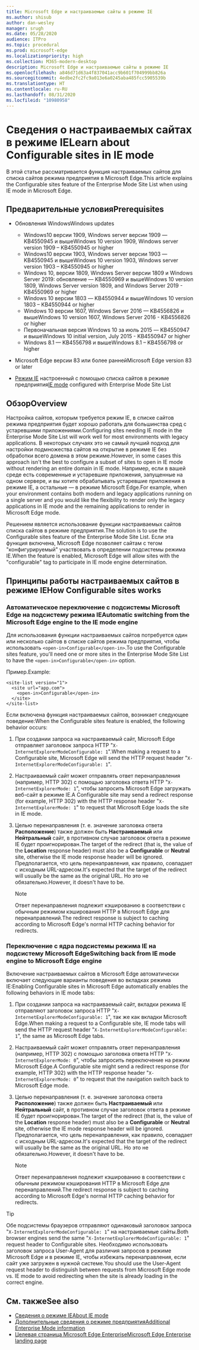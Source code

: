 ```yaml
---
title: Microsoft Edge и настраиваемые сайты в режиме IE
ms.author: shisub
author: dan-wesley
manager: srugh
ms.date: 05/28/2020
audience: ITPro
ms.topic: procedural
ms.prod: microsoft-edge
ms.localizationpriority: high
ms.collection: M365-modern-desktop
description: Microsoft Edge и настраиваемые сайты в режиме IE
ms.openlocfilehash: a846d71d63a4f837041acc9b601f704999bb826a
ms.sourcegitcommit: 4edbe2fc2fc9a013e6a0245aba485fcc5905539b
ms.translationtype: HT
ms.contentlocale: ru-RU
ms.lasthandoff: 08/31/2020
ms.locfileid: "10980958"
---
```

# <span data-ttu-id="f3728-103">Сведения о настраиваемых сайтах в режиме IE</span><span class="sxs-lookup"><span data-stu-id="f3728-103">Learn about Configurable sites in IE mode</span></span>

<span data-ttu-id="f3728-104">В этой статье рассматривается функция настраиваемых сайтов для списка сайтов режима предприятия в Microsoft Edge.</span><span class="sxs-lookup"><span data-stu-id="f3728-104">This article explains the Configurable sites feature of the Enterprise Mode Site List when using IE mode in Microsoft Edge.</span></span>

## <span data-ttu-id="f3728-105">Предварительные условия</span><span class="sxs-lookup"><span data-stu-id="f3728-105">Prerequisites</span></span>

- <span data-ttu-id="f3728-106">Обновления Windows</span><span class="sxs-lookup"><span data-stu-id="f3728-106">Windows updates</span></span>

  - <span data-ttu-id="f3728-107">Windows10 версии 1909, Windows server версии 1909 — KB4550945 и выше</span><span class="sxs-lookup"><span data-stu-id="f3728-107">Windows 10 version 1909, Windows server version 1909 – KB4550945  or higher</span></span>
  - <span data-ttu-id="f3728-108">Windows10 версии 1903, Windows server версии 1903 — KB4550945 и выше</span><span class="sxs-lookup"><span data-stu-id="f3728-108">Windows 10 version 1903, Windows server version 1903 – KB4550945  or higher</span></span>
  - <span data-ttu-id="f3728-109">Windows 10, версии 1809, Windows Server версии 1809 и Windows Server 2019: обновление — KB4550969 и выше</span><span class="sxs-lookup"><span data-stu-id="f3728-109">Windows 10 version 1809, Windows Server version 1809, and Windows Server 2019 - KB4550969 or higher</span></span>
  - <span data-ttu-id="f3728-110">Windows 10 версии 1803 — KB4550944 и выше</span><span class="sxs-lookup"><span data-stu-id="f3728-110">Windows 10 version 1803 – KB4550944 or higher</span></span>
  - <span data-ttu-id="f3728-111">Windows 10 версии 1607, Windows Server 2016 — KB4556826 и выше</span><span class="sxs-lookup"><span data-stu-id="f3728-111">Windows 10 version 1607, Windows Server 2016 - KB4556826 or higher</span></span>
  - <span data-ttu-id="f3728-112">Первоначальная версия Windows 10 за июль 2015 — KB4550947 и выше</span><span class="sxs-lookup"><span data-stu-id="f3728-112">Windows 10 initial version, July 2015 - KB4550947 or higher</span></span>
  - <span data-ttu-id="f3728-113">Windows 8.1 — KB4556798 и выше</span><span class="sxs-lookup"><span data-stu-id="f3728-113">Windows 8.1 – KB4556798 or higher</span></span>

- <span data-ttu-id="f3728-114">Microsoft Edge версии 83 или более ранней</span><span class="sxs-lookup"><span data-stu-id="f3728-114">Microsoft Edge version 83 or later</span></span>
- <span data-ttu-id="f3728-115">[Режим IE](https://aka.ms/iemodeonedge) настроенный с помощью списка сайтов в режиме предприятия</span><span class="sxs-lookup"><span data-stu-id="f3728-115">[IE mode](https://aka.ms/iemodeonedge) configured with Enterprise Mode Site List</span></span>

## <span data-ttu-id="f3728-116">Обзор</span><span class="sxs-lookup"><span data-stu-id="f3728-116">Overview</span></span>

<span data-ttu-id="f3728-117">Настройка сайтов, которым требуется режим IE, в списке сайтов режима предприятия будет хорошо работать для большинства сред с устаревшими приложениями.</span><span class="sxs-lookup"><span data-stu-id="f3728-117">Configuring sites needing IE mode in the Enterprise Mode Site List will work well for most environments with legacy applications.</span></span> <span data-ttu-id="f3728-118">В некоторых случаях это не самый лучший подход для настройки подмножества сайтов на открытие в режиме IE без обработки всего домена в этом режиме.</span><span class="sxs-lookup"><span data-stu-id="f3728-118">However, in some cases this approach isn't the best to configure a subset of sites to open in IE mode without rendering an entire domain in IE mode.</span></span> <span data-ttu-id="f3728-119">Например, если в вашей среде есть современные и устаревшие приложения, запущенные на одном сервере, и вы хотите обрабатывать устаревшие приложения в режиме IE, а остальные — в режиме Microsoft Edge.</span><span class="sxs-lookup"><span data-stu-id="f3728-119">For example, when your environment contains both modern and legacy applications running on a single server and you would like the flexibility to render only the legacy applications in IE mode and the remaining applications to render in Microsoft Edge mode.</span></span>

<span data-ttu-id="f3728-120">Решением является использование функции настраиваемых сайтов списка сайтов в режиме предприятия.</span><span class="sxs-lookup"><span data-stu-id="f3728-120">The solution is to use the Configurable sites feature of the Enterprise Mode Site List.</span></span> <span data-ttu-id="f3728-121">Если эта функция включена, Microsoft Edge позволяет сайтам с тегом "конфигурируемый" участвовать в определении подсистемы режима IE.</span><span class="sxs-lookup"><span data-stu-id="f3728-121">When the feature is enabled, Microsoft Edge will allow sites with the "configurable" tag to participate in IE mode engine determination.</span></span>

## <span data-ttu-id="f3728-122">Принципы работы настраиваемых сайтов в режиме IE</span><span class="sxs-lookup"><span data-stu-id="f3728-122">How Configurable sites works</span></span>

### <span data-ttu-id="f3728-123">Автоматическое переключение с подсистемы Microsoft Edge на подсистему режима IE</span><span class="sxs-lookup"><span data-stu-id="f3728-123">Automatic switching from the Microsoft Edge engine to the IE mode engine</span></span>

<span data-ttu-id="f3728-124">Для использования функции настраиваемых сайтов потребуется один или несколько сайтов в списке сайтов режима предприятия, чтобы использовать `<open-in>Configurable</open-in>`.</span><span class="sxs-lookup"><span data-stu-id="f3728-124">To use the Configurable sites feature, you'll need one or more sites in the Enterprise Mode Site List to have the `<open-in>Configurable</open-in>` option.</span></span>

<span data-ttu-id="f3728-125">Пример.</span><span class="sxs-lookup"><span data-stu-id="f3728-125">Example:</span></span>

```
<site-list version="1">
  <site url="app.com">
    <open-in>Configurable</open-in>
  </site>
</site-list>
```

<span data-ttu-id="f3728-126">Если включена функция настраиваемых сайтов, возникает следующее поведение:</span><span class="sxs-lookup"><span data-stu-id="f3728-126">When the Configurable sites feature is enabled, the following behavior occurs:</span></span>

1. <span data-ttu-id="f3728-127">При создании запроса на настраиваемый сайт, Microsoft Edge отправляет заголовок запроса HTTP "`X-InternetExplorerModeConfigurable: 1`".</span><span class="sxs-lookup"><span data-stu-id="f3728-127">When making a request to a Configurable site, Microsoft Edge will send the HTTP request header "`X-InternetExplorerModeConfigurable: 1`".</span></span>
2. <span data-ttu-id="f3728-128">Настраиваемый сайт может отправлять ответ перенаправления (например, HTTP 302) с помощью заголовка ответа HTTP "`X-InternetExplorerMode: 1`", чтобы запросить Microsoft Edge загружать веб-сайт в режиме IE.</span><span class="sxs-lookup"><span data-stu-id="f3728-128">A Configurable site may send a redirect response (for example, HTTP 302) with the HTTP response header "`X-InternetExplorerMode: 1`" to request that Microsoft Edge loads the site in IE mode.</span></span>
3. <span data-ttu-id="f3728-129">Целью перенаправления (т. е. значение заголовка ответа **Расположение**) также должен быть **Настраиваемый** или **Нейтральный** сайт, в противном случае заголовок ответа в режиме IE будет проигнорирован.</span><span class="sxs-lookup"><span data-stu-id="f3728-129">The target of the redirect (that is, the value of the **Location** response header) must also be a **Configurable** or **Neutral** site, otherwise the IE mode response header will be ignored.</span></span> <span data-ttu-id="f3728-130">Предполагается, что цель перенаправления, как правило, совпадает с исходным URL-адресом.</span><span class="sxs-lookup"><span data-stu-id="f3728-130">It's expected that the target of the redirect will usually be the same as the original URL.</span></span> <span data-ttu-id="f3728-131">Но это не обязательно.</span><span class="sxs-lookup"><span data-stu-id="f3728-131">However, it doesn't have to be.</span></span>

   > [!NOTE]
   > <span data-ttu-id="f3728-132">Ответ перенаправления подлежит кэшированию в соответствии с обычным режимом кэширования HTTP в Microsoft Edge для перенаправлений.</span><span class="sxs-lookup"><span data-stu-id="f3728-132">The redirect response is subject to caching according to Microsoft Edge's normal HTTP caching behavior for redirects.</span></span>

### <span data-ttu-id="f3728-133">Переключение с ядра подсистемы режима IE на подсистему Microsoft Edge</span><span class="sxs-lookup"><span data-stu-id="f3728-133">Switching back from IE mode engine to Microsoft Edge engine</span></span>

<span data-ttu-id="f3728-134">Включение настраиваемых сайтов в Microsoft Edge автоматически включает следующие варианты поведения во вкладках режима IE:</span><span class="sxs-lookup"><span data-stu-id="f3728-134">Enabling Configurable sites in Microsoft Edge automatically enables the following behaviors in IE mode tabs:</span></span>

1. <span data-ttu-id="f3728-135">При создании запроса на настраиваемый сайт, вкладки режима IE отправляют заголовок запроса HTTP "`X-InternetExplorerModeConfigurable: 1`", так же как вкладки Microsoft Edge.</span><span class="sxs-lookup"><span data-stu-id="f3728-135">When making a request to a Configurable site, IE mode tabs will send the HTTP request header "`X-InternetExplorerModeConfigurable: 1`", the same as Microsoft Edge tabs.</span></span>
2. <span data-ttu-id="f3728-136">Настраиваемый сайт может отправлять ответ перенаправления (например, HTTP 302) с помощью заголовка ответа HTTP "`X-InternetExplorerMode: 0`", чтобы запросить переключение на режим Microsoft Edge.</span><span class="sxs-lookup"><span data-stu-id="f3728-136">A Configurable site might send a redirect response (for example, HTTP 302) with the HTTP response header "`X-InternetExplorerMode: 0`" to request that the navigation switch back to Microsoft Edge mode.</span></span>
3. <span data-ttu-id="f3728-137">Целью перенаправления (т. е. значение заголовка ответа **Расположение**) также должен быть **Настраиваемый** или **Нейтральный** сайт, в противном случае заголовок ответа в режиме IE будет проигнорирован.</span><span class="sxs-lookup"><span data-stu-id="f3728-137">The target of the redirect (that is, the value of the **Location** response header) must also be a **Configurable** or **Neutral** site, otherwise the IE mode response header will be ignored.</span></span> <span data-ttu-id="f3728-138">Предполагается, что цель перенаправления, как правило, совпадает с исходным URL-адресом.</span><span class="sxs-lookup"><span data-stu-id="f3728-138">It's expected that the target of the redirect will usually be the same as the original URL.</span></span> <span data-ttu-id="f3728-139">Но это не обязательно.</span><span class="sxs-lookup"><span data-stu-id="f3728-139">However, it doesn't have to be.</span></span>

   > [!NOTE]
   > <span data-ttu-id="f3728-140">Ответ перенаправления подлежит кэшированию в соответствии с обычным режимом кэширования HTTP в Microsoft Edge для перенаправлений.</span><span class="sxs-lookup"><span data-stu-id="f3728-140">The redirect response is subject to caching according to Microsoft Edge's normal HTTP caching behavior for redirects.</span></span>

> [!TIP]
> <span data-ttu-id="f3728-141">Обе подсистемы браузеров отправляют одинаковый заголовок запроса "`X-InternetExplorerModeConfigurable: 1`" на настраиваемые сайты.</span><span class="sxs-lookup"><span data-stu-id="f3728-141">Both browser engines send the same "`X-InternetExplorerModeConfigurable: 1`" request header to Configurable sites.</span></span> <span data-ttu-id="f3728-142">Необходимо использовать заголовок запроса User-Agent для различия запросов в режиме Microsoft Edge и в режиме IE, чтобы избежать перенаправления, если сайт уже загружен в нужной системе.</span><span class="sxs-lookup"><span data-stu-id="f3728-142">You should use the User-Agent request header to distinguish between requests from Microsoft Edge mode vs. IE mode to avoid redirecting when the site is already loading in the correct engine.</span></span>

## <span data-ttu-id="f3728-143">См. также</span><span class="sxs-lookup"><span data-stu-id="f3728-143">See also</span></span>

- [<span data-ttu-id="f3728-144">Сведения о режиме IE</span><span class="sxs-lookup"><span data-stu-id="f3728-144">About IE mode</span></span>](https://docs.microsoft.com/deployedge/edge-ie-mode)
- [<span data-ttu-id="f3728-145">Дополнительные сведения о режиме предприятия</span><span class="sxs-lookup"><span data-stu-id="f3728-145">Additional Enterprise Mode information</span></span>](https://docs.microsoft.com/internet-explorer/ie11-deploy-guide/enterprise-mode-overview-for-ie11)
- [<span data-ttu-id="f3728-146">Целевая страница Microsoft Edge Enterprise</span><span class="sxs-lookup"><span data-stu-id="f3728-146">Microsoft Edge Enterprise landing page</span></span>](https://aka.ms/EdgeEnterprise)